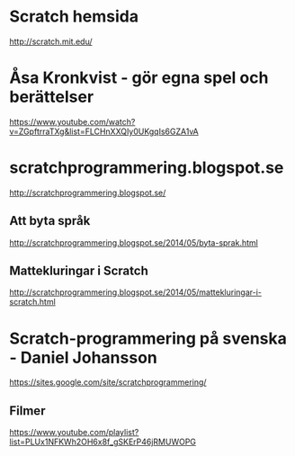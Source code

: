 Scratch hemsida
===============
http://scratch.mit.edu/

Åsa Kronkvist - gör egna spel och berättelser
=============================================
https://www.youtube.com/watch?v=ZGpftrraTXg&list=FLCHnXXQIy0UKgqIs6GZA1vA


scratchprogrammering.blogspot.se
================================
http://scratchprogrammering.blogspot.se/



Att byta språk
--------------
http://scratchprogrammering.blogspot.se/2014/05/byta-sprak.html

Mattekluringar i Scratch
------------------------
http://scratchprogrammering.blogspot.se/2014/05/mattekluringar-i-scratch.html


Scratch-programmering på svenska - Daniel Johansson
==================================================
https://sites.google.com/site/scratchprogrammering/

Filmer
------
https://www.youtube.com/playlist?list=PLUx1NFKWh2OH6x8f_gSKErP46jRMUWOPG
